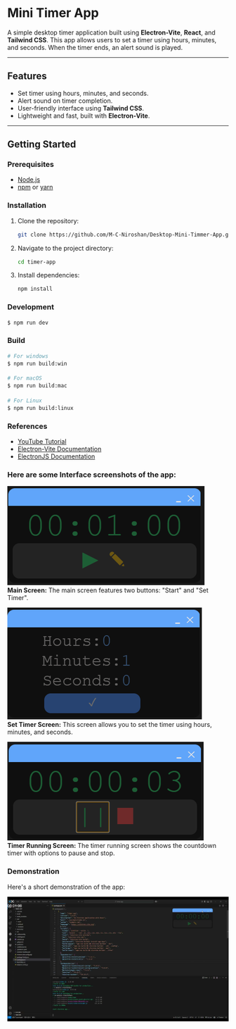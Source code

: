 # Mini Timer App

A simple desktop timer application built using **Electron-Vite**, **React**, and **Tailwind CSS**. This app allows users to set a timer using hours, minutes, and seconds. When the timer ends, an alert sound is played.

---

## Features

- Set timer using hours, minutes, and seconds.
- Alert sound on timer completion.
- User-friendly interface using **Tailwind CSS**.
- Lightweight and fast, built with **Electron-Vite**.

---

## Getting Started

### Prerequisites

- [Node.js](https://nodejs.org/)
- [npm](https://www.npmjs.com/) or [yarn](https://yarnpkg.com/)

### Installation

1. Clone the repository:
    ```sh
    git clone https://github.com/M-C-Niroshan/Desktop-Mini-Timmer-App.git
    ```
2. Navigate to the project directory:
    ```sh
    cd timer-app
    ```
3. Install dependencies:
    ```sh
    npm install
    ```
### Development

```bash
$ npm run dev
```

### Build

```bash
# For windows
$ npm run build:win

# For macOS
$ npm run build:mac

# For Linux
$ npm run build:linux
```


### References

- [YouTube Tutorial](https://youtu.be/6sMM5tGZUaQ?si=-U0TzgNmSxThxabL)
- [Electron-Vite Documentation](https://electron-vite.org/guide/)
- [ElectronJS Documentation](https://www.electronjs.org/docs/latest)

### Here are some Interface screenshots of the app:


![Main Screen](./screenshots/main-screen.png)  
**Main Screen:** The main screen features two buttons: "Start" and "Set Timer".

![Set Timer](./screenshots/timer-set.png)  
**Set Timer Screen:** This screen allows you to set the timer using hours, minutes, and seconds.

![Timer Running](./screenshots/timer-start.png)  
**Timer Running Screen:** The timer running screen shows the countdown timer with options to pause and stop.



### Demonstration

Here's a short demonstration of the app:

[![App Demo](./screenshots/demo_thumbnail.png)](https://youtu.be/kie6t0B9MeE)

